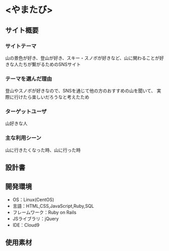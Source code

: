 # <やまたび>

## サイト概要
### サイトテーマ
山の景色が好き、登山が好き、スキー・スノボが好きなど、山に関わることが好きな人たちが繋がるためのSNSサイト

### テーマを選んだ理由
登山やスノボが好きなので、SNSを通じて他の方のおすすめの山を聞いて、
実際に行けたら楽しいだろうなと考えたため

### ターゲットユーザ
山好きな人

### 主な利用シーン
山に行きたくなった時、山に行った時

## 設計書

## 開発環境
- OS：Linux(CentOS)
- 言語：HTML,CSS,JavaScript,Ruby,SQL
- フレームワーク：Ruby on Rails
- JSライブラリ：jQuery
- IDE：Cloud9

## 使用素材

